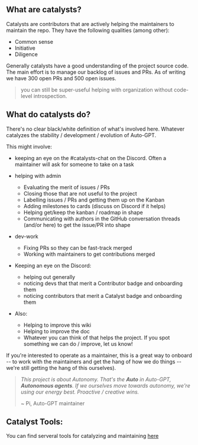 ## What are catalysts?

Catalysts are contributors that are actively helping the maintainers to maintain the repo.
They have the following qualities (among other):
- Common sense
- Initiative
- Diligence

Generally catalysts have a good understanding of the project source code. The main effort is to manage our backlog of issues and PRs. As of writing we have 300 open PRs and 500 open issues. 
> you can still be super-useful helping with organization without code-level introspection.

## What do catalysts do?
There's no clear black/white definition of what's involved here. Whatever catalyzes the stability / development / evolution of Auto-GPT.

This might involve:
- keeping an eye on the #catalysts-chat on the Discord. Often a maintainer will ask for someone to take on a task
- helping with admin
    - Evaluating the merit of issues / PRs
    - Closing those that are not useful to the project
    - Labelling issues / PRs and getting them up on the Kanban
    - Adding milestones to cards (discuss on Discord if it helps)
    - Helping get/keep the kanban / roadmap in shape
    - Communicating with authors in the GitHub conversation threads (and/or here) to get the issue/PR into shape

- dev-work
    - Fixing PRs so they can be fast-track merged
    - Working with maintainers to get contributions merged

- Keeping an eye on the Discord:
    - helping out generally
    - noticing devs that that merit a Contributor badge and onboarding them
    - noticing contributors that merit a Catalyst badge and onboarding them

- Also:
    - Helping to improve this wiki
    - Helping to improve the doc
    - Whatever you can think of that helps the project. If you spot something we can do / improve, let us know!

If you're interested to operate as a maintainer, this is a great way to onboard -- to work with the maintainers and get the hang of how we do things -- we're still getting the hang of this ourselves).

> *This project is about Autonomy. That's the **Auto** in Auto-GPT, __Autonomous agents__. If we ourselves move towards autonomy, we're using our energy best. Proactive / creative wins.*
> 
> ~ Pi, Auto-GPT maintainer 

## Catalyst Tools:
You can find serveral tools for catalyzing and maintaining [here](https://github.com/Significant-Gravitas/Nexus/wiki/Maintaining#tooling)
